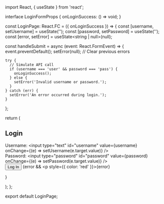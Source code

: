 import React, { useState } from 'react';

interface LoginFormProps {
  onLoginSuccess: () => void;
}

const LoginPage: React.FC<LoginFormProps> = ({ onLoginSuccess }) => {
  const [username, setUsername] = useState<string>('');
  const [password, setPassword] = useState<string>('');
  const [error, setError] = useState<string | null>(null);

  const handleSubmit = async (event: React.FormEvent) => {
    event.preventDefault();
    setError(null); // Clear previous errors

    try {
      // Simulate API call
      if (username === 'user' && password === 'pass') {
        onLoginSuccess();
      } else {
        setError('Invalid username or password.');
      }
    } catch (err) {
      setError('An error occurred during login.');
    }
  };

  return (
    <div>
      <h2>Login</h2>
      <form onSubmit={handleSubmit}>
        <div>
          <label htmlFor="username">Username:</label>
          <input
            type="text"
            id="username"
            value={username}
            onChange={(e) => setUsername(e.target.value)}
          />
        </div>
        <div>
          <label htmlFor="password">Password:</label>
          <input
            type="password"
            id="password"
            value={password}
            onChange={(e) => setPassword(e.target.value)}
          />
        </div>
        <button type="submit">Log In</button>
        {error && <p style={{ color: 'red' }}>{error}</p>}
      </form>
    </div>
  );
};

export default LoginPage;
